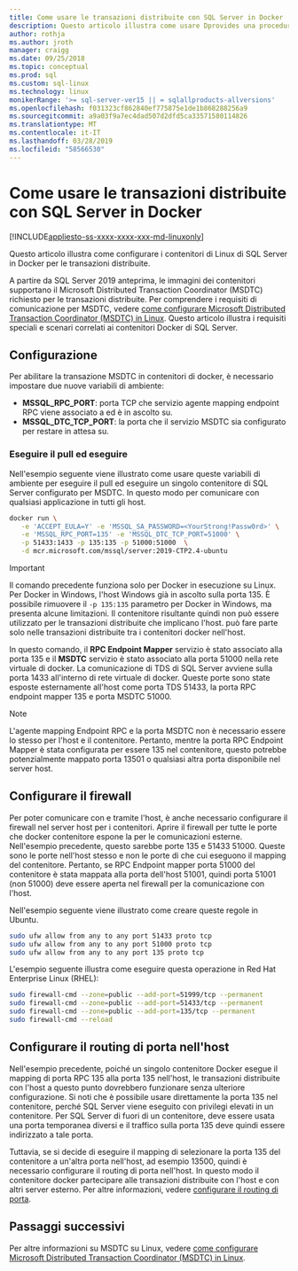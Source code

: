 ```yaml
---
title: Come usare le transazioni distribuite con SQL Server in Docker | Microsoft Docs
description: Questo articolo illustra come usare Dprovides una procedura dettagliata per la configurazione di MSDTC in Linux.
author: rothja
ms.author: jroth
manager: craigg
ms.date: 09/25/2018
ms.topic: conceptual
ms.prod: sql
ms.custom: sql-linux
ms.technology: linux
monikerRange: '>= sql-server-ver15 || = sqlallproducts-allversions'
ms.openlocfilehash: f031323cf862840ef775875e1de1b868288256a9
ms.sourcegitcommit: a9a03f9a7ec4dad507d2dfd5ca33571580114826
ms.translationtype: MT
ms.contentlocale: it-IT
ms.lasthandoff: 03/28/2019
ms.locfileid: "58566530"
---
```

# <a name="how-to-use-distributed-transactions-with-sql-server-on-docker"></a>Come usare le transazioni distribuite con SQL Server in Docker

[!INCLUDE[appliesto-ss-xxxx-xxxx-xxx-md-linuxonly](../includes/appliesto-ss-xxxx-xxxx-xxx-md-linuxonly.md)]

Questo articolo illustra come configurare i contenitori di Linux di SQL Server in Docker per le transazioni distribuite.

A partire da SQL Server 2019 anteprima, le immagini dei contenitori supportano il Microsoft Distributed Transaction Coordinator (MSDTC) richiesto per le transazioni distribuite. Per comprendere i requisiti di comunicazione per MSDTC, vedere [come configurare Microsoft Distributed Transaction Coordinator (MSDTC) in Linux](sql-server-linux-configure-msdtc.md). Questo articolo illustra i requisiti speciali e scenari correlati ai contenitori Docker di SQL Server.

## <a name="configuration"></a>Configurazione

Per abilitare la transazione MSDTC in contenitori di docker, è necessario impostare due nuove variabili di ambiente:

- **MSSQL_RPC_PORT**: porta TCP che servizio agente mapping endpoint RPC viene associato a ed è in ascolto su.  
- **MSSQL_DTC_TCP_PORT**: la porta che il servizio MSDTC sia configurato per restare in attesa su.

### <a name="pull-and-run"></a>Eseguire il pull ed eseguire

Nell'esempio seguente viene illustrato come usare queste variabili di ambiente per eseguire il pull ed eseguire un singolo contenitore di SQL Server configurato per MSDTC. In questo modo per comunicare con qualsiasi applicazione in tutti gli host.

```bash
docker run \
   -e 'ACCEPT_EULA=Y' -e 'MSSQL_SA_PASSWORD=<YourStrong!Passw0rd>' \
   -e 'MSSQL_RPC_PORT=135' -e 'MSSQL_DTC_TCP_PORT=51000' \
   -p 51433:1433 -p 135:135 -p 51000:51000  \
   -d mcr.microsoft.com/mssql/server:2019-CTP2.4-ubuntu
```

> [!IMPORTANT]
> Il comando precedente funziona solo per Docker in esecuzione su Linux. Per Docker in Windows, l'host Windows già in ascolto sulla porta 135. È possibile rimuovere il `-p 135:135` parametro per Docker in Windows, ma presenta alcune limitazioni. Il contenitore risultante quindi non può essere utilizzato per le transazioni distribuite che implicano l'host. può fare parte solo nelle transazioni distribuite tra i contenitori docker nell'host.

In questo comando, il **RPC Endpoint Mapper** servizio è stato associato alla porta 135 e il **MSDTC** servizio è stato associato alla porta 51000 nella rete virtuale di docker. La comunicazione di TDS di SQL Server avviene sulla porta 1433 all'interno di rete virtuale di docker. Queste porte sono state esposte esternamente all'host come porta TDS 51433, la porta RPC endpoint mapper 135 e porta MSDTC 51000.

> [!NOTE]
> L'agente mapping Endpoint RPC e la porta MSDTC non è necessario essere lo stesso per l'host e il contenitore. Pertanto, mentre la porta RPC Endpoint Mapper è stata configurata per essere 135 nel contenitore, questo potrebbe potenzialmente mappato porta 13501 o qualsiasi altra porta disponibile nel server host.

## <a name="configure-the-firewall"></a>Configurare il firewall

Per poter comunicare con e tramite l'host, è anche necessario configurare il firewall nel server host per i contenitori. Aprire il firewall per tutte le porte che docker contenitore espone la per le comunicazioni esterne. Nell'esempio precedente, questo sarebbe porte 135 e 51433 51000. Queste sono le porte nell'host stesso e non le porte di che cui eseguono il mapping del contenitore. Pertanto, se RPC Endpoint mapper porta 51000 del contenitore è stata mappata alla porta dell'host 51001, quindi porta 51001 (non 51000) deve essere aperta nel firewall per la comunicazione con l'host.  

Nell'esempio seguente viene illustrato come creare queste regole in Ubuntu.

```bash
sudo ufw allow from any to any port 51433 proto tcp
sudo ufw allow from any to any port 51000 proto tcp
sudo ufw allow from any to any port 135 proto tcp
```

L'esempio seguente illustra come eseguire questa operazione in Red Hat Enterprise Linux (RHEL):

```bash
sudo firewall-cmd --zone=public --add-port=51999/tcp --permanent
sudo firewall-cmd --zone=public --add-port=51433/tcp --permanent
sudo firewall-cmd --zone=public --add-port=135/tcp --permanent
sudo firewall-cmd --reload
```

## <a name="configure-port-routing-on-the-host"></a>Configurare il routing di porta nell'host

Nell'esempio precedente, poiché un singolo contenitore Docker esegue il mapping di porta RPC 135 alla porta 135 nell'host, le transazioni distribuite con l'host a questo punto dovrebbero funzionare senza ulteriore configurazione. Si noti che è possibile usare direttamente la porta 135 nel contenitore, perché SQL Server viene eseguito con privilegi elevati in un contenitore. Per SQL Server di fuori di un contenitore, deve essere usata una porta temporanea diversi e il traffico sulla porta 135 deve quindi essere indirizzato a tale porta.

Tuttavia, se si decide di eseguire il mapping di selezionare la porta 135 del contenitore a un'altra porta nell'host, ad esempio 13500, quindi è necessario configurare il routing di porta nell'host. In questo modo il contenitore docker partecipare alle transazioni distribuite con l'host e con altri server esterno. Per altre informazioni, vedere [configurare il routing di porta](sql-server-linux-configure-msdtc.md#configure-port-routing).

## <a name="next-steps"></a>Passaggi successivi

Per altre informazioni su MSDTC su Linux, vedere [come configurare Microsoft Distributed Transaction Coordinator (MSDTC) in Linux](sql-server-linux-configure-msdtc.md).

